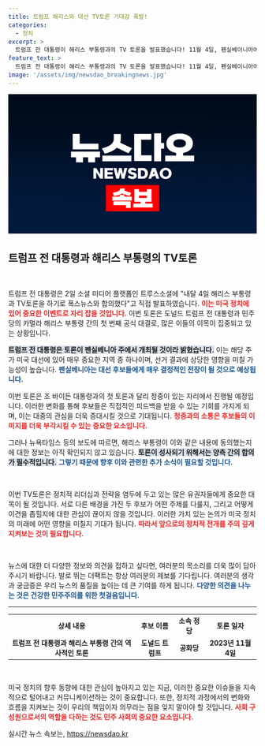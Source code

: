 ```yaml
---
title: 트럼프 해리스와 대선 TV토론 기대감 폭발!
categories:
  - 정치
excerpt: >
  트럼프 전 대통령이 해리스 부통령과의 TV 토론을 발표했습니다! 11월 4일, 펜실베이니아에서 열릴 이 토론은 대선 판도를 뒤바꿀 결정적 순간이 될 수 있습니다. 과연 해리스의 반격은? 클릭하세요!
feature_text: >
  트럼프 전 대통령이 해리스 부통령과의 TV 토론을 발표했습니다! 11월 4일, 펜실베이니아에서 열릴 이 토론은 대선 판도를 뒤바꿀 결정적 순간이 될 수 있습니다. 과연 해리스의 반격은? 클릭하세요!
image: '/assets/img/newsdao_breakingnews.jpg'
---
```


<p><img src="/assets/img/newsdao_breakingnews.jpg" alt="bookingtag 속보" /></p>

<h2 data-ke-size="size26">트럼프 전 대통령과 해리스 부통령의 TV토론</h2>

<p data-ke-size="size16">&nbsp;</p>

<p>트럼프 전 대통령은 2일 소셜 미디어 플랫폼인 트루스소셜에 "내달 4일 해리스 부통령과 TV토론을 하기로 폭스뉴스와 합의했다"고 직접 발표하였습니다. <b><span style="color: #ee2323;">이는 미국 정치에 있어 중요한 이벤트로 자리 잡을 것입니다.</span></b> 이번 토론은 도널드 트럼프 전 대통령과 민주당의 카멀라 해리스 부통령 간의 첫 번째 공식 대결로, 많은 이들의 이목이 집중되고 있는 상황입니다. </p>

<p><b><span style="background-color: #21538527;">트럼프 전 대통령은 토론이 펜실베니아 주에서 개최될 것이라 밝혔습니다.</span></b> 이는 해당 주가 미국 대선에 있어 매우 중요한 지역 중 하나이며, 선거 결과에 상당한 영향을 미칠 가능성이 높습니다. <b><span style="color: #1a5490;">펜실베니아는 대선 후보들에게 매우 결정적인 전장이 될 것으로 예상됩니다.</span></b></p>

<p>이번 토론은 조 바이든 대통령과의 첫 토론과 달리 청중이 있는 자리에서 진행될 예정입니다. 이러한 변화를 통해 후보들은 직접적인 피드백을 받을 수 있는 기회를 가지게 되며, 이는 대중의 관심을 더욱 증대시킬 것으로 기대됩니다. <b><span style="color: #ee2323;">청중과의 소통은 후보들의 이미지를 더욱 부각시킬 수 있는 중요한 요소입니다.</span></b></p>

<p>그러나 뉴욕타임스 등의 보도에 따르면, 해리스 부통령이 이와 같은 내용에 동의했는지에 대한 정보는 아직 확인되지 않고 있습니다. <b><span style="background-color: #21538527;">토론이 성사되기 위해서는 양측 간의 합의가 필수적입니다.</span></b> <b><span style="color: #1a5490;">그렇기 때문에 향후 이와 관련한 추가 소식이 필요할 것입니다.</span></b> </p>

<p data-ke-size="size16">&nbsp;</p>

<p>이번 TV토론은 정치적 리더십과 전략을 염두에 두고 있는 많은 유권자들에게 중요한 대목이 될 것입니다. 서로 다른 배경을 가진 두 후보가 어떤 주제를 다룰지, 그리고 어떻게 이견을 좁힐지에 대한 관심이 끊이지 않을 것입니다. 이러한 가치 있는 논의가 미국 정치의 미래에 어떤 영향을 미칠지 기대가 됩니다. <b><span style="color: #ee2323;">따라서 앞으로의 정치적 전개를 주의 깊게 지켜보는 것이 필요합니다.</span></b></p>

<p data-ke-size="size16">&nbsp;</p>

<p>뉴스에 대한 더 다양한 정보와 의견을 접하고 싶다면, 여러분의 목소리를 더욱 많이 담아주시기 바랍니다. 발로 뛰는 더팩트는 항상 여러분의 제보를 기다립니다. 여러분의 생각과 궁금증은 우리 뉴스의 품질을 높이는 데 큰 기여를 하게 됩니다. <b><span style="color: #1a5490;">다양한 의견을 나누는 것은 건강한 민주주의를 위한 첫걸음입니다.</span></b></p>

<hr>

<table style="width: 100%;">
    <tr>
        <td style="text-align: center; height: 17px;"><b>상세 내용</b></td>
        <td style="text-align: center; height: 17px;"><b>후보 이름</b></td>
        <td style="text-align: center; height: 17px;"><b>소속 정당</b></td>
        <td style="text-align: center; height: 17px;"><b>토론 일자</b></td>
    </tr>
    <tr>
        <td style="text-align: center; height: 17px;"><b>트럼프 전 대통령과 해리스 부통령 간의 역사적인 토론</b></td>
        <td style="text-align: center; height: 17px;"><b>도널드 트럼프</b></td>
        <td style="text-align: center; height: 17px;"><b>공화당</b></td>
        <td style="text-align: center; height: 17px;"><b>2023년 11월 4일</b></td>
    </tr>
</table>

<p data-ke-size="size16">&nbsp;</p>

<p>미국 정치의 향후 동향에 대한 관심이 높아지고 있는 지금, 이러한 중요한 이슈들을 지속적으로 털어내고 커뮤니케이션하는 것이 중요합니다. 또한, 정치적 과정에서의 변화와 흐름을 지켜보는 것이 우리의 책임이자 의무라는 점을 잊지 말아야 할 것입니다. <b><span style="color: #ee2323;">사회 구성원으로서의 역할을 다하는 것도 민주 사회의 중요한 요소입니다.</span></b></p>
실시간 뉴스 속보는, <a href="https://newsdao.kr" rel="dofollow">https://newsdao.kr</a>


